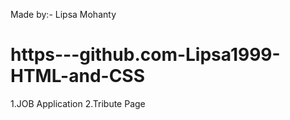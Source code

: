 Made by:-
Lipsa Mohanty
# https---github.com-Lipsa1999-HTML-and-CSS
1.JOB Application
2.Tribute Page
